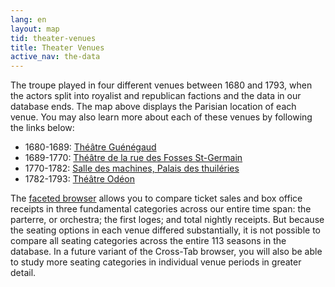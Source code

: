 ```yaml
---
lang: en
layout: map
tid: theater-venues
title: Theater Venues
active_nav: the-data
---
```

The troupe played in four different venues between 1680 and 1793, when the actors split into royalist and republican factions and the data in our database ends. The map above displays the Parisian location of each venue. You may also learn more about each of these venues by following the links below:

* 1680-1689: [Th&eacute;&acirc;tre Gu&eacute;n&eacute;gaud](/en/the-data/theater-venues/hotel-guenegaud)
* 1689-1770: [Th&eacute;&acirc;tre de la rue des Fosses St-Germain](/en/the-data/theater-venues/salle-de-la-rue-des-fosses-saint-germain-des-pres)
* 1770-1782: [Salle des machines, Palais des thuil&eacute;ries](/en/the-data/theater-venues/salle-des-machines-palais-des-tuileries)
* 1782-1793: [Th&eacute;&acirc;tre Od&eacute;on](/en/the-data/theater-venues/theatre-de-l-odeon)

The [faceted browser](/en/the-data/faceted-browser) allows you to compare ticket sales and box office receipts in three fundamental categories across our entire time span: the parterre, or orchestra; the first loges; and total nightly receipts. But because the seating options in each venue differed substantially, it is not possible to compare all seating categories across the entire 113 seasons in the database. In a future variant of the Cross-Tab browser, you will also be able to study more seating categories in individual venue periods in greater detail.